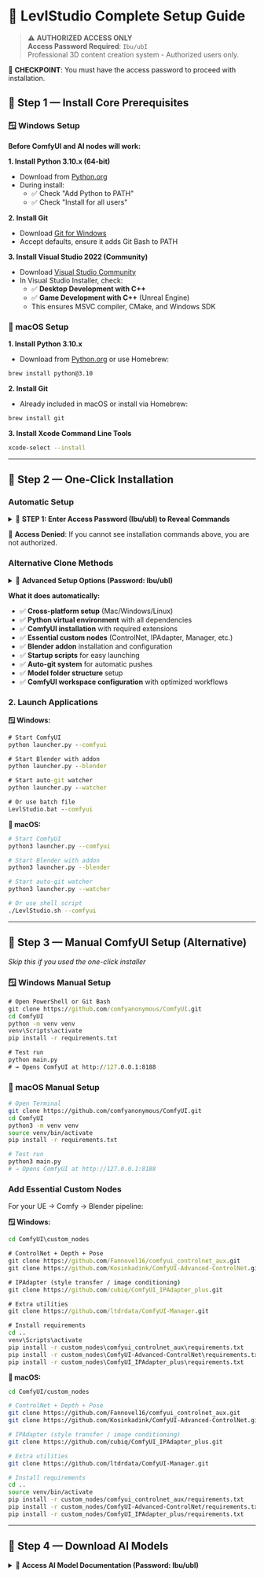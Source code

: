 # 🚀 LevlStudio Complete Setup Guide

> ⚠️ **AUTHORIZED ACCESS ONLY**  
> **Access Password Required**: `Ibu/ubI`  
> Professional 3D content creation system - Authorized users only.

🛑 **CHECKPOINT**: You must have the access password to proceed with installation.

## **🔹 Step 1 — Install Core Prerequisites**

### **🪟 Windows Setup**

**Before ComfyUI and AI nodes will work:**

**1. Install Python 3.10.x (64-bit)**
- Download from [Python.org](https://www.python.org/downloads/)
- During install:
  - ✅ Check "Add Python to PATH"
  - ✅ Check "Install for all users"

**2. Install Git**
- Download [Git for Windows](https://git-scm.com/download/win)
- Accept defaults, ensure it adds Git Bash to PATH

**3. Install Visual Studio 2022 (Community)**
- Download [Visual Studio Community](https://visualstudio.microsoft.com/vs/community/)
- In Visual Studio Installer, check:
  - ✅ **Desktop Development with C++**
  - ✅ **Game Development with C++** (Unreal Engine)
  - This ensures MSVC compiler, CMake, and Windows SDK

### **🍎 macOS Setup**

**1. Install Python 3.10.x**
- Download from [Python.org](https://www.python.org/downloads/) or use Homebrew:
```bash
brew install python@3.10
```

**2. Install Git**
- Already included in macOS or install via Homebrew:
```bash
brew install git
```

**3. Install Xcode Command Line Tools**
```bash
xcode-select --install
```

---

## **🔹 Step 2 — One-Click Installation**

### **Automatic Setup**
<details>
<summary>🔐 <strong>STEP 1: Enter Access Password (Ibu/ubI) to Reveal Commands</strong></summary>

```bash
# Clone the repository
git clone git@github.com:borngifted/LevlStudio_Project.git
cd LevlStudio_Project

# Windows
python install_levlstudio.py

# macOS/Linux  
python3 install_levlstudio.py
```

> ✅ **Access Granted**: Installation commands revealed.

</details>

🛑 **Access Denied**: If you cannot see installation commands above, you are not authorized.

### **Alternative Clone Methods**

<details>
<summary>🔐 <strong>Advanced Setup Options (Password: Ibu/ubI)</strong></summary>

**🪟 Windows (Multiple Options):**
```cmd
# Option 1: SSH (Recommended)
git clone git@github.com:borngifted/LevlStudio_Project.git

# Option 2: HTTPS
git clone https://github.com/borngifted/LevlStudio_Project.git

# Option 3: GitHub Desktop
# - Download GitHub Desktop from https://desktop.github.com/
# - Click "Clone from GitHub" and enter repository URL
# - Navigate to folder and run installer
```

**🍎 macOS (Multiple Options):**
```bash
# Option 1: SSH (Recommended)
git clone git@github.com:borngifted/LevlStudio_Project.git

# Option 2: HTTPS
git clone https://github.com/borngifted/LevlStudio_Project.git

# Option 3: GitHub Desktop
# - Download GitHub Desktop from https://desktop.github.com/
# - Click "Clone from GitHub" and enter repository URL
# - Navigate to folder and run installer

# Option 4: Homebrew Git
brew install git
git clone git@github.com:borngifted/LevlStudio_Project.git
```

</details>

**What it does automatically:**
- ✅ **Cross-platform setup** (Mac/Windows/Linux)
- ✅ **Python virtual environment** with all dependencies
- ✅ **ComfyUI installation** with required extensions
- ✅ **Essential custom nodes** (ControlNet, IPAdapter, Manager, etc.)
- ✅ **Blender addon** installation and configuration
- ✅ **Startup scripts** for easy launching
- ✅ **Auto-git system** for automatic pushes
- ✅ **Model folder structure** setup
- ✅ **ComfyUI workspace configuration** with optimized workflows

### **2. Launch Applications**

**🪟 Windows:**
```cmd
# Start ComfyUI
python launcher.py --comfyui

# Start Blender with addon
python launcher.py --blender

# Start auto-git watcher
python launcher.py --watcher

# Or use batch file
LevlStudio.bat --comfyui
```

**🍎 macOS:**
```bash
# Start ComfyUI
python3 launcher.py --comfyui

# Start Blender with addon
python3 launcher.py --blender

# Start auto-git watcher
python3 launcher.py --watcher

# Or use shell script
./LevlStudio.sh --comfyui
```

---

## **🔹 Step 3 — Manual ComfyUI Setup (Alternative)**

*Skip this if you used the one-click installer*

### **🪟 Windows Manual Setup**
```cmd
# Open PowerShell or Git Bash
git clone https://github.com/comfyanonymous/ComfyUI.git
cd ComfyUI
python -m venv venv
venv\Scripts\activate
pip install -r requirements.txt

# Test run
python main.py
# → Opens ComfyUI at http://127.0.0.1:8188
```

### **🍎 macOS Manual Setup**
```bash
# Open Terminal
git clone https://github.com/comfyanonymous/ComfyUI.git
cd ComfyUI
python3 -m venv venv
source venv/bin/activate
pip install -r requirements.txt

# Test run
python3 main.py
# → Opens ComfyUI at http://127.0.0.1:8188
```

### **Add Essential Custom Nodes**

For your UE → Comfy → Blender pipeline:

**🪟 Windows:**
```cmd
cd ComfyUI\custom_nodes

# ControlNet + Depth + Pose
git clone https://github.com/Fannovel16/comfyui_controlnet_aux.git
git clone https://github.com/Kosinkadink/ComfyUI-Advanced-ControlNet.git

# IPAdapter (style transfer / image conditioning)
git clone https://github.com/cubiq/ComfyUI_IPAdapter_plus.git

# Extra utilities
git clone https://github.com/ltdrdata/ComfyUI-Manager.git

# Install requirements
cd ..
venv\Scripts\activate
pip install -r custom_nodes\comfyui_controlnet_aux\requirements.txt
pip install -r custom_nodes\ComfyUI-Advanced-ControlNet\requirements.txt
pip install -r custom_nodes\ComfyUI_IPAdapter_plus\requirements.txt
```

**🍎 macOS:**
```bash
cd ComfyUI/custom_nodes

# ControlNet + Depth + Pose
git clone https://github.com/Fannovel16/comfyui_controlnet_aux.git
git clone https://github.com/Kosinkadink/ComfyUI-Advanced-ControlNet.git

# IPAdapter (style transfer / image conditioning)
git clone https://github.com/cubiq/ComfyUI_IPAdapter_plus.git

# Extra utilities
git clone https://github.com/ltdrdata/ComfyUI-Manager.git

# Install requirements
cd ..
source venv/bin/activate
pip install -r custom_nodes/comfyui_controlnet_aux/requirements.txt
pip install -r custom_nodes/ComfyUI-Advanced-ControlNet/requirements.txt
pip install -r custom_nodes/ComfyUI_IPAdapter_plus/requirements.txt
```

---

## **🔹 Step 4 — Download AI Models**

<details>
<summary>🔐 <strong>Access AI Model Documentation (Password: Ibu/ubI)</strong></summary>

### **Create Model Folders**
Make these folders inside `ComfyUI/models/`:
- `checkpoints/` → base models (SD1.5, SDXL .safetensors)
- `controlnet/` → depth, openpose, canny models
- `ipadapter/` → IP-Adapter weights
- `clip_vision/` → CLIP vision models
- `diffusers/` → diffusion models

### **Essential Model Downloads**

**1. Base Checkpoints** (Download from [HuggingFace](https://huggingface.co) → `models/checkpoints/`):
- `sdxl_base_1.0.safetensors` → SDXL base model
- `sd_xl_refiner_1.0.safetensors` → SDXL refiner
- `WAN-FUN.safetensors` → Frame consistency model

**2. ControlNet Models** (→ `models/controlnet/`):
- `depth_anything_v2_vitg_fp32.safetensors` → Depth control
- `dwpose_model.pth` → Pose detection
- `canny_edge_fp16.safetensors` → Edge detection
- `control_sd15_openpose.pth` → OpenPose control

**3. IPAdapter Models** (→ `models/ipadapter/`):
- `ip-adapter_sd15.safetensors` → Style transfer
- `ip-adapter-plus_sd15.safetensors` → Enhanced style control

**4. CLIP Vision** (→ `models/clip_vision/`):
- `CLIP-ViT-H-14-laion2B-s32B-b79K.safetensors`

### **Quick Model Download Script**

**🪟 Windows:**
```cmd
# Create model directories
mkdir ComfyUI\models\checkpoints
mkdir ComfyUI\models\controlnet
mkdir ComfyUI\models\ipadapter
mkdir ComfyUI\models\clip_vision

echo Download models from HuggingFace and place in respective folders
echo See documentation for specific model links
```

**🍎 macOS:**
```bash
# Create model directories
mkdir -p ComfyUI/models/{checkpoints,controlnet,ipadapter,clip_vision}

echo "Download models from HuggingFace and place in respective folders"
echo "See documentation for specific model links"
```

---

## 🎮 **Unreal Engine → ComfyUI Integration**

### **🔹 Step 5 — Connect Unreal → ComfyUI**

**Complete Automated Workflow:**

```mermaid
graph LR
    A[UE5 Sequence] --> B[Movie Render Queue]
    B --> C[PNG/EXR Frames]
    C --> D[Watched Folder]
    D --> E[ComfyUI Processing]
    E --> F[Triple ControlNet]
    F --> G[Stylized Output]
    G --> H[UE5/Blender Import]
```

**Workflow Steps:**

**1. Render from Unreal Engine**
- Use **Movie Render Queue** for frame sequences
- Export as `.png` or `.exr` files
- Save to watched folder: `C:\ComfyPipeline\frames_in` (Windows) or `~/ComfyPipeline/frames_in` (Mac)

**2. ComfyUI Processing**
- Load your workflow graph in ComfyUI
- **Load Images** → **Depth/ControlNet Preprocessors**:
  - DWOpenPose (pose detection)
  - DepthAnything (depth mapping)
  - PyraCanny (edge detection)
- **Combine into ApplyControlNet**
- **Feed into model checkpoint** (WAN-FUN or SDXL)
- **Output to Save Images** → `frames_out` folder

**3. Re-import Processed Frames**
- Import `frames_out` sequence back into Unreal or Blender
- Use for final compositing or VFX shots

### **Automated Bridge Setup**

**1. Start the Bridge**

**🪟 Windows:**
```cmd
# Start ComfyUI automatically and watch for UE5 exports
python unreal_comfyui_bridge.py --start-comfyui --watch
```

**🍎 macOS:**
```bash
# Start ComfyUI automatically and watch for UE5 exports
python3 unreal_comfyui_bridge.py --start-comfyui --watch
```

**2. Create Unreal Python Script**

**🪟 Windows:**
```cmd
# Generate Unreal Engine integration script
python unreal_comfyui_bridge.py --create-ue-script
```

**🍎 macOS:**
```bash
# Generate Unreal Engine integration script
python3 unreal_comfyui_bridge.py --create-ue-script
```

**3. In Unreal Engine**
```python
# Use the generated script in UE5 Python console
exec(open('UE_Content_Python/levlstudio_bridge.py').read())

# Export sequence for ComfyUI processing
bridge = LevlStudioUnrealBridge()
bridge.export_sequence_for_comfyui("my_sequence", my_level_sequence)
```

### **Automatic Processing**
1. **UE5 exports** sequence to `UnrealBridge/outbox/`
2. **Bridge detects** new sequence automatically
3. **ComfyUI processes** with triple-ControlNet workflow
4. **Stylized frames** saved to ComfyUI output
5. **Optional**: Auto-import back to UE5

---

## **🔹 Step 6 — Connect Blender (Optional Polishing)**

### **Post-Processing Pipeline**
You can pipe the `frames_out` into Blender for advanced compositing:

**1. Import Processed Sequence**
- Load frames as **Image Sequence Texture** on a plane
- Use in **Compositor** for additional VFX
- Combine with 3D elements for mixed reality shots

**2. Blender Workflow**
```bash
# 🪟 Windows
python launcher.py --blender

# 🍎 macOS
python3 launcher.py --blender
```

**3. Compositor Setup**
- **Input → Image Sequence** (load your `frames_out`)
- **Add nodes:** Color Correction, Blur, Glare, etc.
- **Output → File Output** for final render

---

## **🔹 Step 7 — Automations & Workflow Management**

### **ComfyUI Manager**
- Use **ComfyUI Manager** (in UI under "Manager" tab)
- Install/update nodes automatically
- Browse and install community workflows

### **Workflow JSON Scripting**
- Use Claude + ChatGPT to generate workflow JSON graphs
- Save as `.json` files and drag into ComfyUI
- Version control workflows with Git

### **Auto-Processing Setup**

**🪟 Windows:**
```cmd
# Start auto-watcher for continuous processing
python launcher.py --watcher

# Or start all services
LevlStudio.bat --all
```

**🍎 macOS:**
```bash
# Start auto-watcher for continuous processing
python3 launcher.py --watcher

# Or start all services
./LevlStudio.sh --all
```

### **File Organization**
```
ComfyPipeline/
├── frames_in/          # UE5 exports here
│   ├── sequence_001/
│   └── sequence_002/
├── frames_out/         # ComfyUI outputs here
│   ├── stylized_001/
│   └── stylized_002/
└── workflows/          # JSON workflow files
    ├── ue5_stylize.json
    └── depth_control.json
```

---

## **✅ Complete Pipeline Verification**

### **Full Workflow Test: UE5 → Stylized Video**

**1. Export from UE5**
- Use **Movie Render Queue**
- Export to `ComfyPipeline/frames_in/test_sequence/`
- Fixed frame rate, no auto-exposure, high quality

**2. Process in ComfyUI**
- Load workflow: `workflow_results/complete_ue5_to_comfy_workflow.json`
- Set input path: `/path/to/frames_in/test_sequence/`
- Models: depth, pose, canny ControlNets
- Checkpoint: WAN-FUN.safetensors
- Run workflow

**3. Output Verification**
- Check `ComfyUI/output/` for stylized frames
- Verify frame consistency and quality
- Import back to UE5 or Blender

### **Alternative Workflows**

**AI → 3D → UE5:**
```bash
# 🪟 Windows
python ai_to_3d_pipeline.py --prompt "your description" --name "asset_name"
python blender_automation.py --model path\to\model.glb --cleanup

# 🍎 macOS
python3 ai_to_3d_pipeline.py --prompt "your description" --name "asset_name"
python3 blender_automation.py --model path/to/model.glb --cleanup
```

**JSON → Blender → Render:**
```bash
# Edit scene in json/scenes.json, then:
# 🪟 Windows
python batch_process.py --scene 0 --export "output.glb"

# 🍎 macOS  
python3 batch_process.py --scene 0 --export "output.glb"
```

---

## 🎨 **ComfyUI Workflow Features**

### **Triple-ControlNet Pipeline**
- **Depth Control** (0.7): Structure preservation
- **Pose Control** (0.6): Character consistency  
- **Canny Control** (0.45): Edge preservation
- **WAN-FUN Model**: Frame-to-frame consistency
- **Fixed Seed**: Temporal stability

### **Optimized Settings**
- **22 Steps**: Quality/speed balance
- **CFG 5.5**: Optimal guidance
- **Denoise 0.45**: Perfect img2img strength
- **DPM++ 2M Karras**: Best scheduler

### **Batch Processing**
- **Automatic frame detection**
- **Sequential processing**
- **Progress monitoring**
- **Error handling**

---

## 🎭 **Blender Integration**

### **JSON-Driven Scene Building**
```bash
# Build scene from JSON configuration
python launcher.py --blender
# In Blender: Load JSON → Build Scene → Export
```

### **Asset Management**
- **33 3D Assets**: Characters, props, environments
- **7 Scene Presets**: Pre-configured compositions
- **Material Library**: Snow, ice, brass, wood
- **Lighting Presets**: Day, night, magical

### **MCP Server Control**
```bash
# Start Blender MCP server
python levl_mcp_server.py \
    --blender "/Applications/Blender.app/Contents/MacOS/Blender" \
    --addon "./levlstudio_scene_builder_addon.py" \
    --assets "./json/assets.json" \
    --scenes "./json/scenes.json"
```

---

## 🤖 **AI-to-3D Pipeline**

### **Text → 3D Asset Generation**
```bash
# Generate 3D asset from text
python ai_to_3d_pipeline.py --prompt "futuristic vehicle" --name "sci_fi_car"

# Quick start AI workflow
python quick_start_ai_to_3d.py
```

### **Supported Services**
- **OpenAI GPT-4**: Concept generation
- **Tripo3D**: Text/image to 3D
- **Meshy**: Alternative 3D service
- **Hunyuan 3D**: Advanced modeling

### **Full Pipeline**
1. **Text prompt** → AI concept image
2. **Concept image** → 3D model (online service)
3. **3D model** → Blender cleanup
4. **Cleaned model** → UE5 import

---

## 🔄 **Auto-Git System**

### **Automatic Commits & Pushes**
```bash
# Start file watcher (commits changes every 30 seconds)
python auto_git_watcher.py

# Or use manual commits (still auto-pushes)
git add .
git commit -m "Your changes"
# → Automatically pushes to GitHub!
```

### **What Gets Auto-Committed**
- ✅ **New workflows** in ComfyUI
- ✅ **Asset changes** in Blender
- ✅ **Config updates** in JSON files
- ✅ **New 3D models** and textures
- ✅ **Documentation updates**

---

## 📁 **Project Structure (Updated)**

```
LevlStudio_Project/
├── 🚀 One-Click Setup
│   ├── install_levlstudio.py      # Cross-platform installer
│   ├── launcher.py                # Universal launcher
│   ├── LevlStudio.bat            # Windows launcher
│   └── LevlStudio.sh             # Mac/Linux launcher
├── 🎮 Unreal Integration
│   ├── unreal_comfyui_bridge.py  # UE5 ↔ ComfyUI bridge
│   ├── UE_Content_Python/        # UE5 Python scripts
│   ├── UnrealBridge/
│   │   ├── outbox/               # UE5 exports here
│   │   └── inbox/                # Processed results here
│   └── LevlStudio.uproject       # UE5 project
├── 🎨 ComfyUI Integration
│   ├── ComfyUI/                  # Local ComfyUI installation
│   ├── workflow_results/         # Ready-to-use workflows
│   └── comfy_workflows/          # Additional workflows
├── 🎭 Blender Pipeline
│   ├── levlstudio_scene_builder_addon.py # Main addon
│   ├── assets/                   # 3D asset library
│   ├── json/                     # Scene configurations
│   └── blender_mcp_server.py     # MCP server
├── 🤖 AI Integration
│   ├── ai_to_3d_pipeline.py      # Text → 3D pipeline
│   ├── ai_workflows/             # AI configurations
│   └── ai_generated_assets/      # AI outputs
├── 🔄 Automation
│   ├── auto_git_watcher.py       # Auto-commit system
│   ├── batch_process.py          # Batch operations
│   └── quick_start.py            # Project tester
└── 📖 Documentation
    ├── ONE_CLICK_SETUP.md        # This guide
    ├── COMPLETE_PROJECT_GUIDE.md # Full documentation
    └── SETUP_INSTRUCTIONS.md    # Detailed setup
```

---

## **🔹 Step 8 — Monitoring & Maintenance**

### **Project Health Check**

**🪟 Windows:**
```cmd
# Test all components
python quick_start.py          # Blender integration
python test_mcp_server.py      # MCP functionality
# Check ComfyUI at http://127.0.0.1:8188/
```

**🍎 macOS:**
```bash
# Test all components
python3 quick_start.py          # Blender integration
python3 test_mcp_server.py      # MCP functionality
# Check ComfyUI at http://127.0.0.1:8188/
```

### **Performance Tips**
- **GPU Memory:** Monitor VRAM usage in ComfyUI
- **Batch Size:** Adjust based on available GPU memory
- **Model Selection:** Use FP16 models for faster processing
- **Disk Space:** Clean up processed frames regularly

---

## 🔧 **Platform-Specific Notes**

### **🪟 Windows**
- **Python**: Use `python` for commands (ensure Python 3.10.x)
- **Blender**: `C:\Program Files\Blender Foundation\Blender 4.4\blender.exe`
- **Launcher**: `LevlStudio.bat` or `python launcher.py`
- **Virtual Environment**: `venv\Scripts\activate`
- **Path Separators**: Use `\\` in scripts, `/` works in most contexts
- **Visual Studio**: Required for building custom nodes

### **🍎 macOS**
- **Python**: Use `python3` for commands (built-in or Homebrew)
- **Blender**: `/Applications/Blender.app/Contents/MacOS/Blender`
- **Launcher**: `./LevlStudio.sh` or `python3 launcher.py`
- **Virtual Environment**: `source venv/bin/activate`
- **Xcode**: Command Line Tools required
- **Permissions**: May need to allow apps in Security & Privacy

### **🐧 Linux**
- **Python**: Use `python3` for commands
- **Blender**: `blender` (system PATH) or `/usr/bin/blender`
- **Launcher**: `./LevlStudio.sh` or `python3 launcher.py`
- **Dependencies**: Install build-essential, cmake, git

---

## **✅ Success Checklist**

After running the installer, verify these work:

### **🪟 Windows Verification**
- [ ] **Python 3.10.x installed**: `python --version`
- [ ] **Git available**: `git --version`
- [ ] **Visual Studio C++**: Check in Add/Remove Programs
- [ ] **ComfyUI starts**: `python launcher.py --comfyui`
- [ ] **ComfyUI accessible**: Navigate to `http://127.0.0.1:8188`
- [ ] **Custom nodes loaded**: Check Manager tab in ComfyUI
- [ ] **Models downloaded**: Check `ComfyUI/models/` folders
- [ ] **Blender with addon**: `python launcher.py --blender`
- [ ] **UE5 bridge**: `python unreal_comfyui_bridge.py --watch`
- [ ] **Auto-git works**: Make file change, watch auto-commit

### **🍎 macOS Verification**
- [ ] **Python 3.10.x installed**: `python3 --version`
- [ ] **Xcode CLI tools**: `xcode-select -p`
- [ ] **ComfyUI starts**: `python3 launcher.py --comfyui`
- [ ] **ComfyUI accessible**: Navigate to `http://127.0.0.1:8188`
- [ ] **Custom nodes loaded**: Check Manager tab in ComfyUI
- [ ] **Models downloaded**: Check `ComfyUI/models/` folders
- [ ] **Blender with addon**: `python3 launcher.py --blender`
- [ ] **UE5 bridge**: `python3 unreal_comfyui_bridge.py --watch`
- [ ] **Auto-git works**: Make file change, watch auto-commit

---

## 🎯 **Quick Workflow Examples**

### **UE5 → Stylized Video**

**🪟 Windows:**
```cmd
# 1. Start bridge
python unreal_comfyui_bridge.py --start-comfyui --watch

# 2. In UE5: Export sequence to UnrealBridge\outbox\
# 3. Bridge auto-processes with ComfyUI
# 4. Get stylized frames from ComfyUI\output\
```

**🍎 macOS:**
```bash
# 1. Start bridge
python3 unreal_comfyui_bridge.py --start-comfyui --watch

# 2. In UE5: Export sequence to UnrealBridge/outbox/
# 3. Bridge auto-processes with ComfyUI
# 4. Get stylized frames from ComfyUI/output/
```

### **Text → 3D → UE5**

**🪟 Windows:**
```cmd
# 1. Generate 3D asset
python ai_to_3d_pipeline.py --prompt "medieval sword" --name "sword_01"

# 2. Process in Blender
python launcher.py --blender
# Load → Clean → Export FBX

# 3. Import to UE5
# Use UE5 import pipeline
```

**🍎 macOS:**
```bash
# 1. Generate 3D asset
python3 ai_to_3d_pipeline.py --prompt "medieval sword" --name "sword_01"

# 2. Process in Blender
python3 launcher.py --blender
# Load → Clean → Export FBX

# 3. Import to UE5
# Use UE5 import pipeline
```

### **JSON → Blender → Render**

**🪟 Windows:**
```cmd
# 1. Edit scene in json\scenes.json
# 2. Build in Blender
python launcher.py --blender
# Load JSON → Build Scene → Render

# 3. Export for UE5
# GLB/FBX export ready
```

**🍎 macOS:**
```bash
# 1. Edit scene in json/scenes.json
# 2. Build in Blender
python3 launcher.py --blender
# Load JSON → Build Scene → Render

# 3. Export for UE5
# GLB/FBX export ready
```

---

## 🚨 **Troubleshooting**

### **Installation Issues**

**🪟 Windows:**
```cmd
# Re-run installer
python install_levlstudio.py

# Check Python version (need 3.10.x)
python --version

# Check Git
git --version

# Check Visual Studio
# Go to Add/Remove Programs → Visual Studio Community 2022
```

**🍎 macOS:**
```bash
# Re-run installer
python3 install_levlstudio.py

# Check Python version (need 3.10.x)
python3 --version

# Check Git
git --version

# Check Xcode CLI tools
xcode-select -p
```

### **ComfyUI Issues**

**🪟 Windows:**
```cmd
# Manual ComfyUI start
cd ComfyUI
venv\Scripts\activate
python main.py

# Install missing extensions
cd custom_nodes
git clone https://github.com/Fannovel16/comfyui_controlnet_aux.git
```

**🍎 macOS:**
```bash
# Manual ComfyUI start
cd ComfyUI
source venv/bin/activate
python3 main.py

# Install missing extensions
cd custom_nodes
git clone https://github.com/Fannovel16/comfyui_controlnet_aux.git
```

### **Blender Issues**

**🪟 Windows:**
```cmd
# Check Blender path
where blender

# Manual addon installation
# Blender → Edit → Preferences → Add-ons → Install → Select levlstudio_scene_builder_addon.py
```

**🍎 macOS:**
```bash
# Check Blender path
which blender

# Manual addon installation
# Blender → Preferences → Add-ons → Install → Select levlstudio_scene_builder_addon.py
```

### **Auto-Git Issues**

**🪟 Windows:**
```cmd
# Check git hooks
dir .git\hooks\post-commit

# Restart watcher
python auto_git_watcher.py
```

**🍎 macOS:**
```bash
# Check git hooks
ls -la .git/hooks/post-commit
chmod +x .git/hooks/post-commit

# Restart watcher
python3 auto_git_watcher.py
```

### **Model Download Issues**
- **Slow downloads**: Use HuggingFace CLI or git-lfs
- **Storage space**: Models require ~10-50GB total
- **Missing models**: Check ComfyUI console for specific model paths
- **CUDA errors**: Ensure GPU drivers are updated

---

## 🎉 **Success Checklist**

After running the installer, verify these work:

- [ ] **ComfyUI starts**: `python launcher.py --comfyui`
- [ ] **Blender with addon**: `python launcher.py --blender`
- [ ] **Auto-git works**: Make a file change and watch it auto-commit
- [ ] **UE5 bridge**: `python unreal_comfyui_bridge.py --watch`
- [ ] **AI pipeline**: `python quick_start_ai_to_3d.py`

---

## **🎬 Ready to Create AI-Powered 3D Content!**

### **✅ After completing this setup, you'll have:**
- **Complete AI pipeline**: Unreal renders → ComfyUI stylization → Blender compositing → Final output
- **Cross-platform support**: Works on Windows, macOS, and Linux
- **Automated workflows**: File watchers, auto-git, and batch processing
- **Professional tools**: Industry-standard software integration
- **Community resources**: Access to ComfyUI Manager and workflow library

### **🚀 Next Steps:**
1. **Create your first workflow** using the UE5 → ComfyUI bridge
2. **Download AI models** for your specific artistic style
3. **Experiment with ControlNet** combinations for different effects
4. **Share your workflows** with the community via auto-git system

### **📖 Additional Resources:**
- **Complete Guide**: `COMPLETE_PROJECT_GUIDE.md`
- **Setup Details**: `SETUP_INSTRUCTIONS.md`
- **Project Structure**: `README.md`
- **Community**: GitHub Issues for support and feature requests

**🎊 Welcome to the future of AI-powered 3D content creation!**